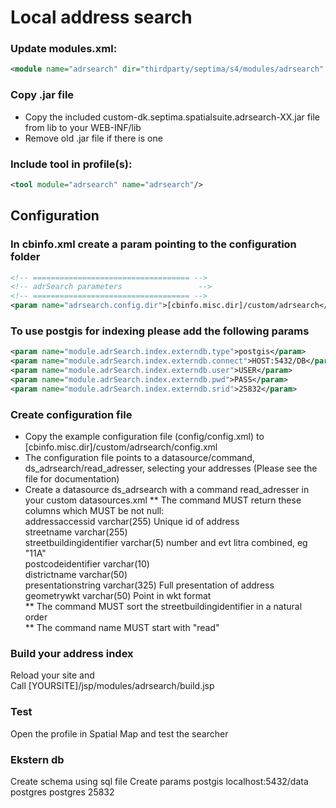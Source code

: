 # Local address search

### Update modules.xml:
```xml
<module name="adrsearch" dir="thirdparty/septima/s4/modules/adrsearch" permissionlevel="public"/>
```

### Copy .jar file  
* Copy the included custom-dk.septima.spatialsuite.adrsearch-XX.jar file from lib to your WEB-INF/lib
* Remove old .jar file if there is one

### Include tool in profile(s):
```xml
<tool module="adrsearch" name="adrsearch"/>
```  
  
## Configuration

### In cbinfo.xml create a param pointing to the configuration folder  
```xml
<!-- =================================== -->
<!-- adrSearch parameters                 -->
<!-- =================================== -->  
<param name="adrsearch.config.dir">[cbinfo.misc.dir]/custom/adrsearch</param>
```

### To use postgis for indexing please add the following params
```xml
<param name="module.adrSearch.index.externdb.type">postgis</param>
<param name="module.adrSearch.index.externdb.connect">HOST:5432/DB</param>
<param name="module.adrSearch.index.externdb.user">USER</param>
<param name="module.adrSearch.index.externdb.pwd">PASS</param>
<param name="module.adrSearch.index.externdb.srid">25832</param>
```


### Create configuration file  
* Copy the example configuration file (config/config.xml) to [cbinfo.misc.dir]/custom/adrsearch/config.xml
* The configuration file points to a datasource/command, ds_adrsearch/read_adresser, selecting your addresses (Please see the file for documentation)  
* Create a datasource ds_adrsearch with a command read_adresser in your custom datasources.xml
** The command MUST return these columns which MUST be not null:  
	addressaccessid varchar(255) Unique id of address  
	streetname varchar(255)  
	streetbuildingidentifier varchar(5) number and evt litra combined, eg "11A"  
	postcodeidentifier varchar(10)  
	districtname varchar(50)  
	presentationstring varchar(325) Full presentation of address  
	geometrywkt varchar(50) Point in wkt format  
** The command MUST sort the streetbuildingidentifier in a natural order  
** The command name MUST start with "read"  

### Build your address index  
Reload your site and    
Call [YOURSITE]/jsp/modules/adrsearch/build.jsp

### Test  
Open the profile in Spatial Map and test the searcher

### Ekstern db
Create schema using sql file
Create params
    <param name="adrsearchadrSearch.index.externdb.type">postgis</param>
    <param name="adrsearchadrSearch.index.externdb.connect">localhost:5432/data</param>
    <param name="adrsearchadrSearch.index.externdb.user">postgres</param>
    <param name="adrsearchadrSearch.index.externdb.pwd">postgres</param>
    <param name="adrsearchadrSearch.index.externdb.srid">25832</param>

